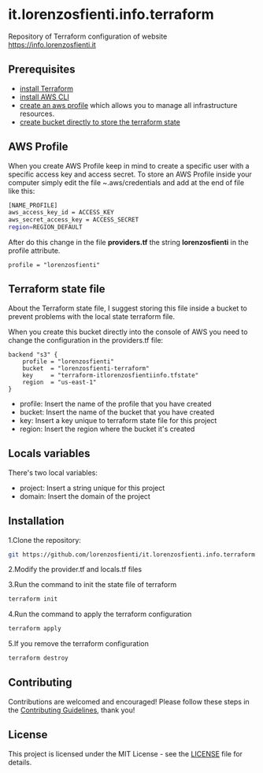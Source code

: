 # it.lorenzosfienti.info.terraform

Repository of Terraform configuration of website <https://info.lorenzosfienti.it>

## Prerequisites

- [install Terraform](https://learn.hashicorp.com/tutorials/terraform/install-cli?in=terraform/aws-get-started)
- [install AWS CLI](https://docs.aws.amazon.com/cli/latest/userguide/cli-chap-install.html)
- [create an aws profile](https://docs.aws.amazon.com/cli/latest/userguide/cli-configure-profiles.html) which allows you to manage all infrastructure resources.
- [create bucket directly to store the terraform state](https://docs.aws.amazon.com/AmazonS3/latest/userguide/create-bucket-overview.html)

## AWS Profile

When you create AWS Profile keep in mind to create a specific user with a specific access key and access secret.
To store an AWS Profile inside your computer simply edit the file ~.aws/credentials and add at the end of file like this:

```sh
[NAME_PROFILE]
aws_access_key_id = ACCESS_KEY
aws_secret_access_key = ACCESS_SECRET
region=REGION_DEFAULT
```

After do this change in the file **providers.tf** the string **lorenzosfienti** in the profile attribute.

```hcl
profile = "lorenzosfienti"
```

## Terraform state file

About the Terraform state file, I suggest storing this file inside a bucket to prevent problems with the local state terraform file.

When you create this bucket directly into the console of AWS you need to change the configuration in the providers.tf file:

```hcl
backend "s3" {
    profile = "lorenzosfienti"
    bucket  = "lorenzosfienti-terraform"
    key     = "terraform-itlorenzosfientiinfo.tfstate"
    region  = "us-east-1"
}
```

- profile: Insert the name of the profile that you have created
- bucket: Insert the name of the bucket that you have created
- key: Insert a key unique to terraform state file for this project
- region: Insert the region where the bucket it's created

## Locals variables

There's two local variables:

- project: Insert a string unique for this project
- domain: Insert the domain of the project

## Installation

1.Clone the repository:

```sh
git https://github.com/lorenzosfienti/it.lorenzosfienti.info.terraform && cd it.lorenzosfienti.info.terraform
```

2.Modify the provider.tf and locals.tf files

3.Run the command to init the state file of terraform

```sh
terraform init
```

4.Run the command to apply the terraform configuration

```sh
terraform apply
```

5.If you remove the terraform configuration

```sh
terraform destroy
```

## Contributing

Contributions are welcomed and encouraged! Please follow these steps in the [Contributing Guidelines](./CONTRIBUTING.md), thank you!

## License

This project is licensed under the MIT License - see the [LICENSE](./LICENSE) file for details.
